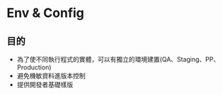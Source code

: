 # Env & Config

## 目的

- 為了使不同執行程式的實體，可以有獨立的環境建置(QA、Staging、PP、Production)  
- 避免機敏資料進版本控制　
- 提供開發者基礎樣版